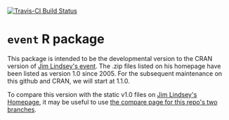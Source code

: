 
[![Travis-CI Build Status](https://travis-ci.org/swihart/event.svg?branch=master)](https://travis-ci.org/swihart/event)

<!-- README.md is generated from README.Rmd. Please edit README.Rmd -->
`event` R package
=================

This package is intended to be the developmental version to the CRAN version of [Jim Lindsey's event](http://www.commanster.eu/rcode.html). The .zip files listed on his homepage have been listed as version 1.0 since 2005. For the subsequent maintenance on this github and CRAN, we will start at 1.1.0.

To compare this version with the static v1.0 files on [Jim Lindsey's Homepage](http://www.commanster.eu/rcode.html), it may be useful to use [the compare page for this repo's two branches](https://github.com/swihart/event/compare/jim-lindsey-homepage-version-1.0...master?diff=split&name=master).
